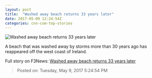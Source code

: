 ```yaml
---
layout: post
title:  "Washed away beach returns 33 years later"
date: 2017-05-09 12:24:54Z
categories: cnn-com-top-stories
---
```


![Washed away beach returns 33 years later](http://i2.cdn.cnn.com/cnnnext/dam/assets/170508162010-dooagh-beach-2-super-tease.jpg)

A beach that was washed away by storms more than 30 years ago has reappeared off the west coast of Ireland.


Full story on F3News: [Washed away beach returns 33 years later](http://www.f3nws.com/n/tvrEk)

> Posted on: Tuesday, May 9, 2017 5:24:54 PM
